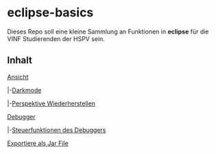 # eclipse-basics

Dieses Repo soll eine kleine Sammlung an Funktionen in **eclipse** für die VINF Studierenden der HSPV sein.

## Inhalt
[Ansicht](Ansicht.md)

|-[Darkmode](Ansicht.md#darkmode)

|-[Perspektive Wiederherstellen](Ansicht.md#perspektive)

[Debugger](Debugger.md)

|-[Steuerfunktionen des Debuggers](Debugger.md#Steuerfunktionen)

[Exportiere als Jar File](ExportJarFile.md)